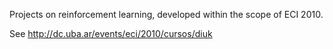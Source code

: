 Projects on reinforcement learning, developed within the scope of ECI 2010.

See http://dc.uba.ar/events/eci/2010/cursos/diuk